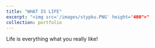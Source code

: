 ```yaml
---
title: "WHAT IS LIFE"
excerpt: "<img src='/images/stypku.PNG' height="400">"
collection: portfolio
---
```

Life is everything what you really like!
